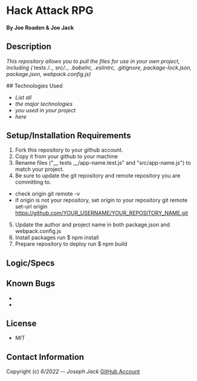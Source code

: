 # Hack Attack RPG

#### By Joe Roaden & Joe Jack  

## Description
_This repository allows you to pull the files for use in your own project, including (_ tests _/.., src/.., .babelrc, .eslintrc, .gitignore, package-lock.json, package.json, webpack.config.js)_ 

</hr>
## Technologies Used

* _List all_
* _the major technologies_
* _you used in your project_
* _here_

## Setup/Installation Requirements

1. Fork this repository to your github account.
2. Copy it from your github to your machine
3. Rename files ("__ tests __/app-name.test.js" and "src/app-name.js") to match your project.
4. Be sure to update the git repository and remote repository you are committing to.
* check origin git remote -v
* if origin is not your repository, set origin to your repository git remote set-url origin https://github.com/YOUR_USERNAME/YOUR_REPOSITORY_NAME.git
5. Update the author and project name in both package.json and webpack.config.js
6. Install packages run $ npm install
7. Prepare repository to deploy run $ npm build

## Logic/Specs


## Known Bugs

* 
* 

## License
- MIT

## Contact Information

Copyright (c) _6/2022_  -- _Joseph Jack_ [GitHub Account](https://github.com/Josephwjack)